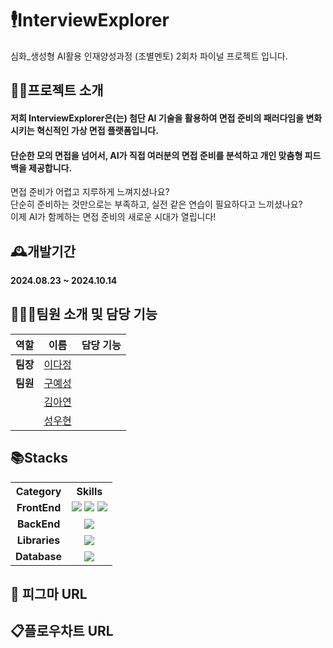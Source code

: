 # 🕴️InterviewExplorer
심화_생성형 AI활용 인재양성과정 (조별멘토) 2회차 파이널 프로젝트 입니다.

## 👨‍🏫프로젝트 소개
#### 저희 InterviewExplorer은(는) 첨단 AI 기술을 활용하여 면접 준비의 패러다임을 변화시키는 혁신적인 가상 면접 플랫폼입니다.
#### 단순한 모의 면접을 넘어서, AI가 직접 여러분의 면접 준비를 분석하고 개인 맞춤형 피드백을 제공합니다.


면접 준비가 어렵고 지루하게 느껴지셨나요?</br>
단순히 준비하는 것만으로는 부족하고, 실전 같은 연습이 필요하다고 느끼셨나요?</br>
이제 AI가 함께하는 면접 준비의 새로운 시대가 열립니다!

## 🕰️개발기간
**2024.08.23 ~ 2024.10.14**
<!--
- 2024.03.14: 프로젝트 선정
- 2024.03.15 ~ 24: 기획 및 설계 (시장조사, 분석 등)
- 2024.04.04 ~ 08: DB 설계
- 2024.04.09 ~ 29: 개발
- 2024.04.30 ~ 05.01: PPT 제작 및 발표 준비
- 2024.05.02: 발표
-->

## 🧑‍🤝‍🧑팀원 소개 및 담당 기능
| 역할   | 이름                                          | 담당 기능         |
|:-------:|:-------------------------------------------:|:-----------------:|
| **팀장** | [이다정](https://github.com/LXXDJ)          ||
| **팀원** | [구예성](https://github.com/KUYESUNG)       ||
|          | [김아연](https://github.com/duri22)         ||
|          | [성우현](https://github.com/sunguh0904)     ||


<div>
  
   ## 📚Stacks
</div>

<table>
  <tr>
    <th style="text-align:center;">Category</th>
    <th style="text-align:center;">Skills</th>
  </tr>
  <tr>
    <td style="text-align:center;"><strong >FrontEnd</strong></td>
    <td style="text-align:center;">
      <img src="https://img.shields.io/badge/HTML5-E34F26?style=flat&logo=html5&logoColor=white"/>
      <img src="https://img.shields.io/badge/CSS3-1572B6?style=flat&logo=css3&logoColor=white"/>
      <img src="https://img.shields.io/badge/JavaScript-F7DF1E?style=flat&logo=javaScript&logoColor=black"/>
    </td>
  </tr>
  <tr>
    <td style="text-align:center;"><strong>BackEnd</strong></td>
    <td style="text-align:center;">
      <img src="https://img.shields.io/badge/Python-3776AB?style=flat&logo=python&logoColor=white"/>
    </td>
  </tr>
  <tr>
    <td style="text-align:center;"><strong>Libraries</strong></td>
    <td style="text-align:center;">
      <img src="https://img.shields.io/badge/React-61DAFB?style=flat&logo=react&logoColor=black"/>
    </td>
  </tr>
  <tr>
    <td style="text-align:center;"><strong>Database</strong></td>
    <td style="text-align:center;">
      <img src="https://img.shields.io/badge/MySQL-4479A1?style=flat&logo=mysql&logoColor=white"/>
    </td>
  </tr>
</table>

## 🎨 피그마 URL


## 📋플로우차트 URL

<!--
## ⚙️개발 환경
| **항목**          | **내용**                   |
|:-----------------:|:---------------------------:|
| 운영체제          | Windows 10 64bit            |
| 개발도구          | IntelliJ IDEA                |
| 빌드툴            | Gradle                       |
| 프로그래밍 언어    | Java, JavaScript, HTML, CSS |
| 라이브러리        | JQuery                       |
| 프레임워크        | SpringBoot, MyBatis, BootStrap |
| 데이터베이스      | MySQL                        |
| 모델링툴          | DA#Modeler5                  |
| 협업툴            | GitHub, Notion, Discord      |
-->

